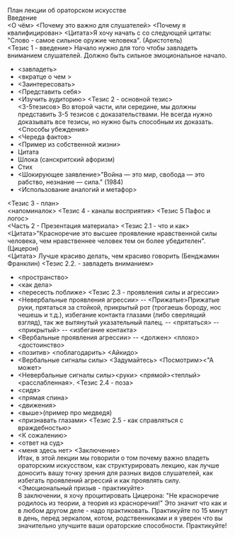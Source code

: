 План лекции об ораторском искусстве    
Введение   
<О чём> 
<Почему это важно для слушателей> 
<Почему я квалифицирован>
<Цитата>Я хочу начать с со следующей цитаты: "Слово - самое сильное оружие человека". (Аристотель)   
<Тезис 1 - введение> Начало нужно для того чтобы завладеть вниманием слушателей. Должно быть сильное эмоциональное начало.   
- <завладеть>
- <вкратце о чем >   
- <Заинтересовать>
- <Представить себя>
- <Изучить аудиторию>
<Тезис 2 - основной тезис>   
<3-5тезисов> Во второй части, или середине, мы должны представить 3-5 тезисов с доказательствами. Не всегда нужно доказывать все тезисы, но нужно быть способным их доказать.   
<Способы убеждения>
- <Череда фактов>
- <Пример из собственной жизни>
- Цитата
- Шлока (санскритский афоризм)
- Стих  
- <Шокирующее заявление>"Война — это мир, свобода — это рабство, незнание — сила." (1984)
- <Использование аналогий и метафор>     
   
<Тезис 3 - план>    
<напоминалок>
<Тезис 4 - каналы восприятия>
<Тезис 5 Пафос и логос>  
<Часть 2 - Презентация материала>
<Тезис 2.1 - что и как>
<Цитата>"Красноречие это высшее проявление нравственной силы человека, чем нравственнее человек тем он более убедителен". (Цицерон)   
<Цитата> Лучше красиво делать, чем красиво говорить (Бенджамин Франклин)
<Тезис 2.2. - завладеть вниманием>
- <пространство>
- <как дела>
- <пересесть поближе>
<Тезис 2.3 - проявления силы и агрессии>
- <Невербальные проявления агрессии>
-- <Прижатые>Прижатые руки, прятаться за стойкой, прикрытый рот (трогаешь бороду, нос чешешь и т.д.), избегание контакта глазами (либо сверлящий взгляд), так же вытянутый указательный палец.
-- <прятаться>
-- <прикрытый>
-- <избегание контакта>
- <Вербальные проявления агрессии>
-- <должен> <плохо> <достоинство>
- <позитив> <поблагодарить> <Айкидо>
- <Вербальные сигналы силы> <Задумайтесь> <Посмотрим><"А может>
- <Невербальные сигналы силы><руки> <прямой><теплый> <расслабленная>.
<Тезис 2.4 - поза>
- <сидя>
- <прямая спина>
- <движения>
- <выше>(пример про медведя)
- <признавать глазами>
<Тезис 2.5 - как справляться с враждебностью>
- <К сожалению>
- <ответ на суд>
- <меня здесь нет>
<Заключение>   
Итак, в этой лекции мы говорили о том почему важно владеть ораторским искусством, как структурировать лекцию, как лучше доносить вашу точку зрения для разных видов слушателей, как избегать проявлений агрессий и как проявлять силу.      
<Эмоциональный призыв - практикуйте>   
В заключении, я хочу процитировать Цицерона: "Не красноречие родилось из теории, а теория из красноречия!" Это значит что как и в любом другом деле - надо практиковать. Практикуйте по 15 минут в день, перед зеркалом, котом, родственниками и я уверен что вы значительно улучшите ваши ораторские способности. Практикуйте!


